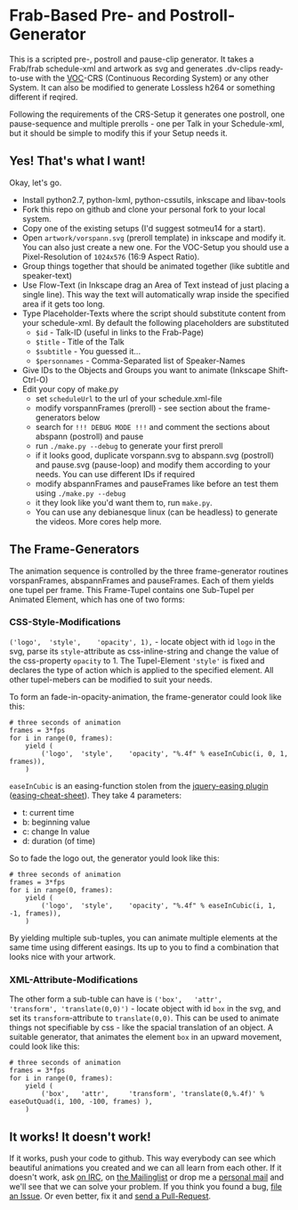 Frab-Based Pre- and Postroll-Generator
===========================================

This is a scripted pre-, postroll and pause-clip generator. It takes a Frab/frab schedule-xml and artwork as svg and generates .dv-clips ready-to-use with the [VOC](https://c3voc.de/wiki/)-CRS (Continuous Recording System) or any other System. It can aĺso be modified to generate Lossless h264 or something different if reqired.

Following the requirements of the CRS-Setup it generates one postroll, one pause-sequence and multiple prerolls - one per Talk in your Schedule-xml, but it should be simple to modify this if your Setup needs it.

Yes! That's what I want!
------------------------
Okay, let's go.

 - Install python2.7, python-lxml, python-cssutils, inkscape and libav-tools
 - Fork this repo on github and clone your personal fork to your local system.
 - Copy one of the existing setups (I'd suggest sotmeu14 for a start).
 - Open ```artwork/vorspann.svg``` (preroll template) in inkscape and modify it. You can also just create a new one. For the VOC-Setup you should use a Pixel-Resolution of ```1024x576``` (16:9 Aspect Ratio).
 - Group things together that should be animated together (like subtitle and speaker-text)
 - Use Flow-Text (in Inkscape drag an Area of Text instead of just placing a single line). This way the text will automatically wrap inside the specified area if it gets too long.
 - Type Placeholder-Texts where the script should substitute content from your schedule-xml. By default the following placeholders are substituted
   - ```$id``` - Talk-ID (useful in links to the Frab-Page)
   - ```$title``` - Title of the Talk
   - ```$subtitle``` - You guessed it...
   - ```$personnames``` - Comma-Separated list of Speaker-Names
 - Give IDs to the Objects and Groups you want to animate (Inkscape Shift-Ctrl-O)
 - Edit your copy of make.py
   - set ```scheduleUrl``` to the url of your schedule.xml-file
   - modify vorspannFrames (preroll) - see section about the frame-generators below
   - search for ```!!! DEBUG MODE !!!``` and comment the sections about abspann (postroll) and pause
   - run ```./make.py --debug``` to generate your first preroll
   - if it looks good, duplicate vorspann.svg to abspann.svg (postroll) and pause.svg (pause-loop) and modify them according to your needs. You can use different IDs if required
   - modify abspannFrames and pauseFrames like before an test them using ```./make.py --debug```
   - it they look like you'd want them to, run ```make.py```.
   - You can use any debianesque linux (can be headless) to generate the videos. More cores help more.

The Frame-Generators
--------------------
The animation sequence is controlled by the three frame-generator routines vorspanFrames, abspannFrames and pauseFrames. Each of them yields one tupel per frame. This Frame-Tupel contains one Sub-Tupel per Animated Element, which has one of two forms:

### CSS-Style-Modifications
```('logo',  'style',    'opacity', 1),``` - locate object with id ```logo``` in the svg, parse its ```style```-attribute as css-inline-string and change the value of the css-property ```opacity``` to 1. The Tupel-Element ```'style'``` is fixed and declares the type of action which is applied to the specified element. All other tupel-mebers can be modified to suit your needs.

To form an fade-in-opacity-animation, the frame-generator could look like this:

	# three seconds of animation
	frames = 3*fps
	for i in range(0, frames):
		yield (
			('logo',  'style',    'opacity', "%.4f" % easeInCubic(i, 0, 1, frames)),
		)

```easeInCubic``` is an easing-function stolen from the [jquery-easing plugin](http://gsgd.co.uk/sandbox/jquery/easing/jquery.easing.1.3.js) ([easing-cheat-sheet](http://easings.net/)). They take 4 parameters:
 - t: current time
 - b: beginning value
 - c: change In value
 - d: duration (of time)

So to fade the logo out, the generator yould look like this:

	# three seconds of animation
	frames = 3*fps
	for i in range(0, frames):
		yield (
			('logo',  'style',    'opacity', "%.4f" % easeInCubic(i, 1, -1, frames)),
		)

By yielding multiple sub-tuples, you can animate multiple elements at the same time using different easings. Its up to you to find a combination that looks nice with your artwork.

### XML-Attribute-Modifications
The other form a sub-tuble can have is ```('box',   'attr',     'transform', 'translate(0,0)')``` - locate object with id ```box``` in the svg, and set its ```transform```-attribute to ```translate(0,0)```. This can be used to animate things not specifiable by css - like the spacial translation of an object. A suitable generator, that animates the element ```box``` in an upward movement, could look like this:

	# three seconds of animation
	frames = 3*fps
	for i in range(0, frames):
		yield (
			('box',   'attr',     'transform', 'translate(0,%.4f)' % easeOutQuad(i, 100, -100, frames) ),
		)


It works! It doesn't work!
--------------------------
If it works, push your code to github. This way everybody can see which beautiful animations you created and we can all learn from each other.
If it doesn't work, ask [on IRC](https://kthx.de:9090/?channels=voc), on [the Mailinglist](mailto:video@lists.ccc.de) or drop me a [personal mail](mailto:github@mazdermind.de) and we'll see that we can solve your problem.
If you think you found a bug, [file an Issue](https://github.com/MaZderMind/c3voc-toolz/issues). Or even better, fix it and [send a Pull-Request](https://github.com/MaZderMind/c3voc-toolz/pulls).
